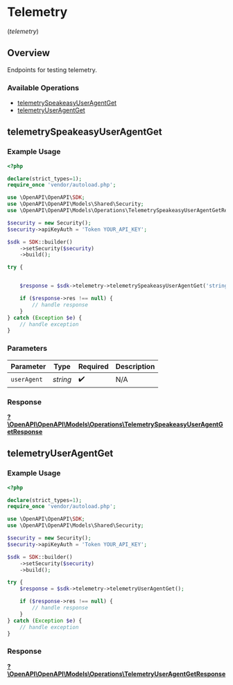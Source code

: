 # Telemetry
(*telemetry*)

## Overview

Endpoints for testing telemetry.

### Available Operations

* [telemetrySpeakeasyUserAgentGet](#telemetryspeakeasyuseragentget)
* [telemetryUserAgentGet](#telemetryuseragentget)

## telemetrySpeakeasyUserAgentGet

### Example Usage

```php
<?php

declare(strict_types=1);
require_once 'vendor/autoload.php';

use \OpenAPI\OpenAPI\SDK;
use \OpenAPI\OpenAPI\Models\Shared\Security;
use \OpenAPI\OpenAPI\Models\Operations\TelemetrySpeakeasyUserAgentGetRequest;

$security = new Security();
$security->apiKeyAuth = 'Token YOUR_API_KEY';

$sdk = SDK::builder()
    ->setSecurity($security)
    ->build();

try {


    $response = $sdk->telemetry->telemetrySpeakeasyUserAgentGet('string');

    if ($response->res !== null) {
        // handle response
    }
} catch (Exception $e) {
    // handle exception
}
```

### Parameters

| Parameter          | Type               | Required           | Description        |
| ------------------ | ------------------ | ------------------ | ------------------ |
| `userAgent`        | *string*           | :heavy_check_mark: | N/A                |


### Response

**[?\OpenAPI\OpenAPI\Models\Operations\TelemetrySpeakeasyUserAgentGetResponse](../../models/operations/TelemetrySpeakeasyUserAgentGetResponse.md)**


## telemetryUserAgentGet

### Example Usage

```php
<?php

declare(strict_types=1);
require_once 'vendor/autoload.php';

use \OpenAPI\OpenAPI\SDK;
use \OpenAPI\OpenAPI\Models\Shared\Security;

$security = new Security();
$security->apiKeyAuth = 'Token YOUR_API_KEY';

$sdk = SDK::builder()
    ->setSecurity($security)
    ->build();

try {
    $response = $sdk->telemetry->telemetryUserAgentGet();

    if ($response->res !== null) {
        // handle response
    }
} catch (Exception $e) {
    // handle exception
}
```


### Response

**[?\OpenAPI\OpenAPI\Models\Operations\TelemetryUserAgentGetResponse](../../models/operations/TelemetryUserAgentGetResponse.md)**

